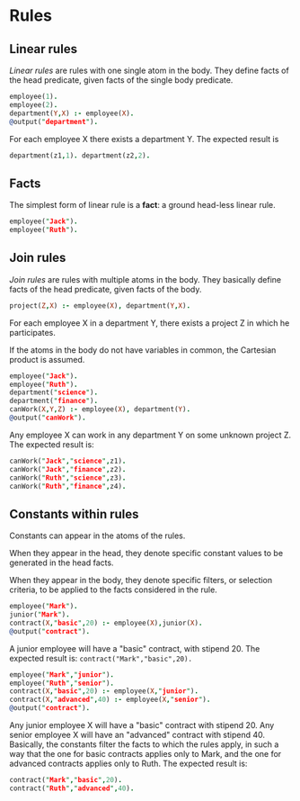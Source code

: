 # Rules

## Linear rules

_Linear rules_ are rules with one single atom in the body. They define facts of the head
predicate, given facts of the single body predicate.

```prolog showLineNumbers {3}
employee(1).
employee(2).
department(Y,X) :- employee(X).
@output("department").
```

For each employee X there exists a department Y.
The expected result is

```prolog showLineNumbers
department(z1,1). department(z2,2).
```

## Facts

The simplest form of linear rule is a **fact**: a ground head-less linear rule.

```prolog showLineNumbers
employee("Jack").
employee("Ruth").
```

## Join rules

_Join rules_ are rules with multiple atoms in the body. They basically define facts of the
head predicate, given facts of the body.

```prolog
project(Z,X) :- employee(X), department(Y,X).
```

For each employee X in a department Y, there exists a project Z in which he participates.

If the atoms in the body do not have variables in common, the Cartesian product
is assumed.

```prolog showLineNumbers {5}
employee("Jack").
employee("Ruth").
department("science").
department("finance").
canWork(X,Y,Z) :- employee(X), department(Y).
@output("canWork").
```

Any employee X can work in any department Y on some unknown project Z. The expected result is:

```prolog showLineNumbers
canWork("Jack","science",z1).
canWork("Jack","finance",z2).
canWork("Ruth","science",z3).
canWork("Ruth","finance",z4).
```

## Constants within rules

Constants can appear in the atoms of the rules.

When they appear in the head, they denote specific constant values to be generated in the head facts.

When they appear in the body, they denote specific filters, or selection criteria,
to be applied to the facts considered in the rule.

```prolog showLineNumbers {3}
employee("Mark").
junior("Mark").
contract(X,"basic",20) :- employee(X),junior(X).
@output("contract").
```

A junior employee will have a "basic" contract, with stipend 20. The expected result is: `contract("Mark","basic",20).`

```prolog showLineNumbers {3,4}
employee("Mark","junior").
employee("Ruth","senior").
contract(X,"basic",20) :- employee(X,"junior").
contract(X,"advanced",40) :- employee(X,"senior").
@output("contract").
```

Any junior employee X will have a "basic" contract with stipend 20.
Any senior employee X will have an "advanced" contract with stipend 40.
Basically, the constants filter the facts to which the rules apply, in such a way
that the one for basic contracts applies only to Mark, and the one for
advanced contracts applies only to Ruth.
The expected result is:

```prolog showLineNumbers
contract("Mark","basic",20).
contract("Ruth","advanced",40).
```
